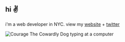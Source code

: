 ## hi ✌️ 
i'm a web developer in NYC. view my [website](https://kristencabrera.com/) + [twitter](https://twitter.com/kris10cabrera)

![Courage The Cowardly Dog typing at a computer](https://kristencabrera.com/images/courage.gif)
